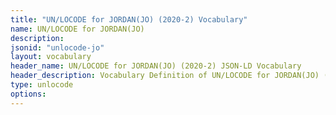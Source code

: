 ```yaml
---
title: "UN/LOCODE for JORDAN(JO) (2020-2) Vocabulary"
name: UN/LOCODE for JORDAN(JO) 
description: 
jsonid: "unlocode-jo"
layout: vocabulary
header_name: UN/LOCODE for JORDAN(JO) (2020-2) JSON-LD Vocabulary
header_description: Vocabulary Definition of UN/LOCODE for JORDAN(JO) (2020-2) semantics in HTML format. JSON-LD format is available at [unlocode-jo.jsonld](/vocabulary/unlocode-jo.jsonld)
type: unlocode
options:
---
```

